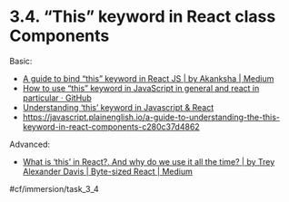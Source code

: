 # 3.4. “This” keyword in React class Components

Basic:
- [A guide to bind “this” keyword in React JS | by Akanksha | Medium](https://medium.com/@rajwar67/a-guide-to-bind-this-keyword-in-react-js-256c7ee39970)
- [How to use “this” keyword in JavaScript in general and react in particular · GitHub](https://gist.github.com/amitai10/adb66d6faa714e8c3cdb94946bb98356)
- [Understanding ‘this’ keyword in Javascript & React](https://blog.kiprosh.com/understanding-this-keyword-in-javascript-and-react/)
- https://javascript.plainenglish.io/a-guide-to-understanding-the-this-keyword-in-react-components-c280c37d4862

Advanced:
- [What is ‘this’ in React?. And why do we use it all the time? | by Trey Alexander Davis | Byte-sized React | Medium](https://medium.com/byte-sized-react/what-is-this-in-react-25c62c31480)

#cf/immersion/task_3_4